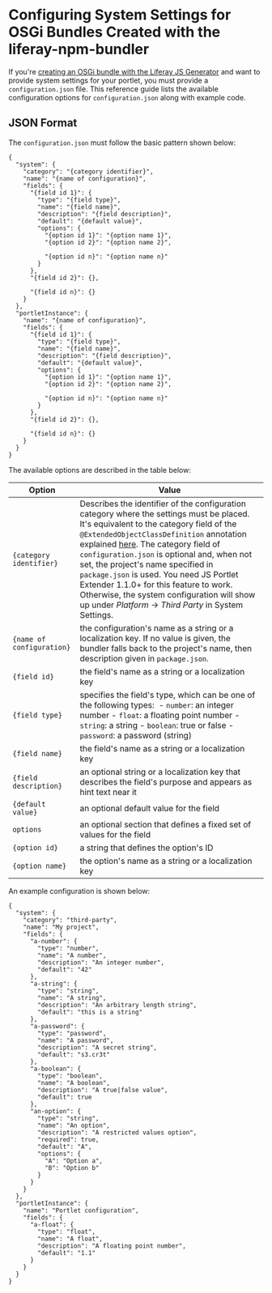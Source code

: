 # Configuring System Settings for OSGi Bundles Created with the liferay-npm-bundler [](id=configuring-system-settings-for-osgi-bundles-created-with-the-bundler)

If you're 
[creating an OSGi bundle with the Liferay JS Generator](/develop/tutorials/-/knowledge_base/7-1/creating-and-bundling-javascript-portlets-with-javascript-tooling) 
and want to provide system settings for your portlet, you must provide a 
`configuration.json` file. This reference guide lists the available configuration 
options for `configuration.json` along with example code.

## JSON Format [](id=json-format)

The `configuration.json` must follow the basic pattern shown below:

    {
      "system": {
        "category": "{category identifier}",
        "name": "{name of configuration}",
        "fields": {
          "{field id 1}": {
            "type": "{field type}",
            "name": "{field name}",
            "description": "{field description}",
            "default": "{default value}",
            "options": {
              "{option id 1}": "{option name 1}",
              "{option id 2}": "{option name 2}",

              "{option id n}": "{option name n}"
            }
          },
          "{field id 2}": {},

          "{field id n}": {}
        }
      },
      "portletInstance": {
        "name": "{name of configuration}",
        "fields": {
          "{field id 1}": {
            "type": "{field type}",
            "name": "{field name}",
            "description": "{field description}",
            "default": "{default value}",
            "options": {
              "{option id 1}": "{option name 1}",
              "{option id 2}": "{option name 2}",

              "{option id n}": "{option name n}"
            }
          },
          "{field id 2}": {},

          "{field id n}": {}
        }
      }
    }

The available options are described in the table below:

| Option | Value |
| --- | --- |
| `{category identifier}` | Describes the identifier of the configuration category where the settings must be placed. It's equivalent to the category field of the `@ExtendedObjectClassDefinition` annotation explained [here](/docs/7-2/frameworks/-/knowledge_base/f/categorizing-the-configuration). The category field of `configuration.json` is optional and, when not set, the project's name specified in `package.json` is used. You need JS Portlet Extender 1.1.0+ for this feature to work. Otherwise, the system configuration will show up under *Platform* &rarr; *Third Party* in System Settings. |
| `{name of configuration}` | the configuration's name as a string or a localization key. If no value is given, the bundler falls back to the project's name, then description given in `package.json`. |
| `{field id}` | the field's name as a string or a localization key |
| `{field type}` | specifies the field's type, which can be one of the following types: &nbsp;- `number`: an integer number&nbsp;- `float`: a floating point number&nbsp;- `string`: a string&nbsp;- `boolean`: true or false&nbsp;- `password`: a password (string) |
| `{field name}` | the field's name as a string or a localization key |
| `{field description}` | an optional string or a localization key that describes the field's purpose and appears as hint text near it |
| `{default value}` | an optional default value for the field |
| `options` | an optional section that defines a fixed set of values for the field |
| `{option id}` | a string that defines the option's ID |
| `{option name}` | the option's name as a string or a localization key |

An example configuration is shown below:

    {
      "system": {
        "category": "third-party",
        "name": "My project",
        "fields": {
          "a-number": {
            "type": "number",
            "name": "A number",
            "description": "An integer number",
            "default": "42"
          },
          "a-string": {
            "type": "string",
            "name": "A string",
            "description": "An arbitrary length string",
            "default": "this is a string"
          },
          "a-password": {
            "type": "password",
            "name": "A password",
            "description": "A secret string",
            "default": "s3.cr3t"
          },
          "a-boolean": {
            "type": "boolean",
            "name": "A boolean",
            "description": "A true|false value",
            "default": true
          },
          "an-option": {
            "type": "string",
            "name": "An option",
            "description": "A restricted values option",
            "required": true,
            "default": "A",
            "options": {
              "A": "Option a",
              "B": "Option b"
            }
          }
        }
      },
      "portletInstance": {
        "name": "Portlet configuration",
        "fields": {
          "a-float": {
            "type": "float",
            "name": "A float",
            "description": "A floating point number",
            "default": "1.1"
          }
        }
      }
    }
